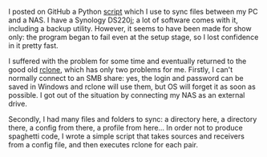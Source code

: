 ﻿I posted on GitHub a Python [script](https://github.com/vkostyanetsky/RCloneAbuser) which I use to sync files between my PC and a NAS. I have a Synology DS220j; a lot of software comes with it, including a backup utility. However, it seems to have been made for show only: the program began to fail even at the setup stage, so I lost confidence in it pretty fast.

I suffered with the problem for some time and eventually returned to the good old [rclone](https://rclone.org), which has only two problems for me. Firstly, I can't normally connect to an SMB share: yes, the login and password can be saved in Windows and rclone will use them, but OS will forget it as soon as possible. I got out of the situation by connecting my NAS as an external drive.

Secondly, I had many files and folders to sync: a directory here, a directory there, a config from there, a profile from here… In order not to produce spaghetti code, I wrote a simple script that takes sources and receivers from a config file, and then executes rclone for each pair.